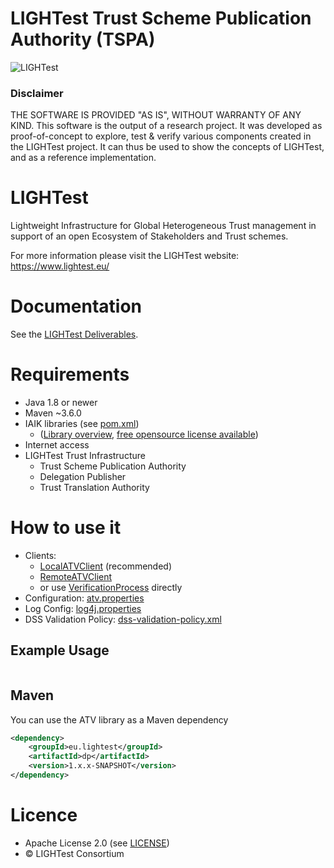 # LIGHTest Trust Scheme Publication Authority (TSPA)

![LIGHTest](https://www.lightest.eu/static/LIGHTestLogo.png)


### Disclaimer 

THE SOFTWARE IS PROVIDED "AS IS", WITHOUT WARRANTY OF ANY KIND.
This software is the output of a research project. 
It was developed as proof-of-concept to explore, test & verify various components
created in the LIGHTest project. It can thus be used to show the concepts
of LIGHTest, and as a reference implementation. 


# LIGHTest

Lightweight Infrastructure for Global Heterogeneous Trust management in support of an open Ecosystem of Stakeholders and Trust schemes.

For more information please visit the LIGHTest website: https://www.lightest.eu/


# Documentation

See the [LIGHTest Deliverables](https://www.lightest.eu/downloads/pub_deliverables/index.html).


# Requirements

* Java 1.8 or newer
* Maven ~3.6.0
* IAIK libraries (see [pom.xml](./pom.xml#L182-211))
  * ([Library overview](https://jce.iaik.tugraz.at/sic/Products), [free opensource license available](https://jce.iaik.tugraz.at/sic/Sales/Licences/License_for_Open_Source_Projects)) 
* Internet access 
* LIGHTest Trust Infrastructure
  * Trust Scheme Publication Authority
  * Delegation Publisher
  * Trust Translation Authority


# How to use it

* Clients:
  * [LocalATVClient](src/main/java/eu/lightest/verifier/client/LocalATVClient.java) (recommended)
  * [RemoteATVClient](src/main/java/eu/lightest/verifier/client/RemoteATVClient.java)
  * or use [VerificationProcess](src/main/java/eu/lightest/verifier/controller/VerificationProcess.java) directly
* Configuration: [atv.properties](src/main/resources/atv.properties)
* Log Config:  [log4j.properties](src/main/resources/log4j.properties)
* DSS Validation Policy: [dss-validation-policy.xml](src/main/resources/eu/europa/esig/dss/asic/validation/dss-validation-policy.xml)


## Example Usage

```java
```


## Maven

You can use the ATV library as a Maven dependency

```xml
<dependency>
    <groupId>eu.lightest</groupId>
    <artifactId>dp</artifactId>
    <version>1.x.x-SNAPSHOT</version>
</dependency>
```


# Licence
* Apache License 2.0 (see [LICENSE](./LICENSE))
* © LIGHTest Consortium
